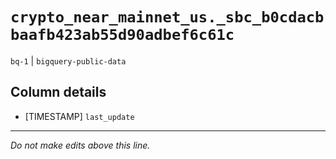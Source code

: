 # `crypto_near_mainnet_us._sbc_b0cdacbbaafb423ab55d90adbef6c61c`
`bq-1` | `bigquery-public-data`

## Column details
* [TIMESTAMP] `last_update`

-------------------------------------------------------------------------------
*Do not make edits above this line.*
